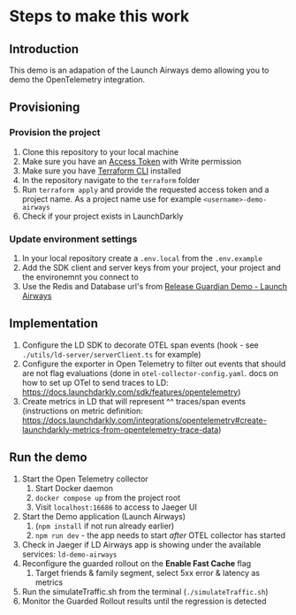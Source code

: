 # Steps to make this work

## Introduction

This demo is an adapation of the Launch Airways demo allowing you to demo the OpenTelemetry integration. 

## Provisioning

### Provision the project

1. Clone this repository to your local machine
2. Make sure you have an [Access Token](https://docs.launchdarkly.com/home/account/api-create) with Write permission
3. Make sure you have [Terraform CLI](https://developer.hashicorp.com/terraform/tutorials/aws-get-started/install-cli) installed
4. In the repository navigate to the `terraform` folder
5. Run `terraform apply` and provide the requested access token and a project name. As a project name use for example `<username>-demo-airways`
6. Check if your project exists in LaunchDarkly

### Update environment settings

1. In your local repository create a `.env.local` from the `.env.example`
2. Add the SDK client and server keys from your project, your project and the environemnt you connect to
3. Use the Redis and Database url's from [Release Guardian Demo - Launch Airways](https://launchdarkly.atlassian.net/wiki/spaces/LaunchX/pages/2835218907/Release+Guardian+Demo+-+Launch+Airways)

## Implementation
1. Configure the LD SDK to decorate OTEL span events (hook - see `./utils/ld-server/serverClient.ts` for example)
2. Configure the exporter in Open Telemetry to filter out events that should are not flag evaluations (done in `otel-collector-config.yaml`. docs on how to set up OTel to send traces to LD: https://docs.launchdarkly.com/sdk/features/opentelemetry)
3. Create metrics in LD that will represent ^^ traces/span events (instructions on metric definition: https://docs.launchdarkly.com/integrations/opentelemetry#create-launchdarkly-metrics-from-opentelemetry-trace-data)

## Run the demo
1. Start the Open Telemetry collector
   1. Start Docker daemon
   2. `docker compose up` from the project root
   3. Visit `localhost:16686` to access to Jaeger UI
2. Start the Demo application (Launch Airways)
   1. (`npm install` if not run already earlier)
   2. `npm run dev` - the app needs to start *after* OTEL collector has started
3. Check in Jaeger if LD Airways app is showing under the available services: `ld-demo-airways`
4. Reconfigure the guarded rollout on the **Enable Fast Cache** flag
   1. Target friends & family segment, select 5xx error & latency as metrics
5. Run the simulateTraffic.sh from the terminal (`./simulateTraffic.sh`)
6. Monitor the Guarded Rollout results until the regression is detected
